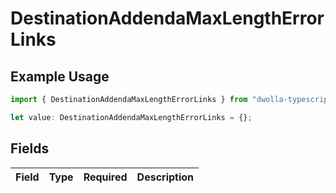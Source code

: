 # DestinationAddendaMaxLengthErrorLinks

## Example Usage

```typescript
import { DestinationAddendaMaxLengthErrorLinks } from "dwolla-typescript";

let value: DestinationAddendaMaxLengthErrorLinks = {};
```

## Fields

| Field       | Type        | Required    | Description |
| ----------- | ----------- | ----------- | ----------- |